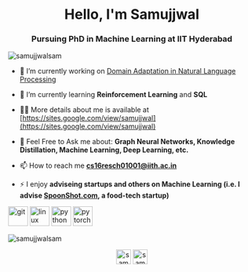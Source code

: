 <h1 align="center">Hello, I'm Samujjwal</h1>
<h3 align="center">Pursuing PhD in Machine Learning at IIT Hyderabad</h3>

<p align="left"> <img src="https://komarev.com/ghpvc/?username=samujjwalsam" alt="samujjwalsam" /> </p>

- 🔭 I’m currently working on [Domain Adaptation in Natural Language Processing](https://github.com/SamujjwalSam/Short-text_GNN)

- 🌱 I’m currently learning **Reinforcement Learning** and **SQL**

- 👨‍💻 More details about me is available at [https://sites.google.com/view/samujjwal](https://sites.google.com/view/samujjwal)

- 💬 Feel Free to Ask me about: **Graph Neural Networks, Knowledge Distillation, Machine Learning, Deep Learning, etc.**

- 📫 How to reach me **cs16resch01001@iith.ac.in**

- ⚡ I enjoy **adviseing startups and others on Machine Learning (i.e. I advise [SpoonShot.com](SpoonShot.com), a food-tech startup)**

<p align="left"><img src="https://www.vectorlogo.zone/logos/git-scm/git-scm-icon.svg" alt="git" width="40" height="40"/> <img src="https://devicons.github.io/devicon/devicon.git/icons/linux/linux-original.svg" alt="linux" width="40" height="40"/> <img src="https://devicons.github.io/devicon/devicon.git/icons/python/python-original.svg" alt="python" width="40" height="40"/> <img src="https://www.vectorlogo.zone/logos/pytorch/pytorch-icon.svg" alt="pytorch" width="40" height="40"/></p>

<p><img align="center" src="https://github-readme-stats.vercel.app/api/top-langs/?username=samujjwalsam&layout=compact" alt="samujjwalsam" /></p>

<p align="center">
<a href="https://twitter.com/samujjwal_sam" target="blank"><img align="center" src="https://cdn.jsdelivr.net/npm/simple-icons@3.0.1/icons/twitter.svg" alt="samujjwal_sam" height="30" width="30" /></a>
<a href="https://linkedin.com/in/samujjwal" target="blank"><img align="center" src="https://cdn.jsdelivr.net/npm/simple-icons@3.0.1/icons/linkedin.svg" alt="samujjwal" height="30" width="30" /></a>
</p>

